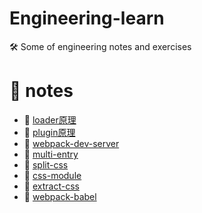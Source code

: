 <!--
 * @Author: luoxi
 * @LastEditTime: 2022-04-07 22:47:56
 * @LastEditors: your name
 * @Description: 
-->
# Engineering-learn
 🛠️ Some of engineering notes and exercises

# 📘 notes

- 📖 [loader原理](./notes/loader.md)  
- 📖 [plugin原理](./notes/plugin.md)  
- 📖 [webpack-dev-server](./dev-server/README.md)  
- 📖 [multi-entry](./multi-entry/webpack.config.js)  
- 📖 [split-css](./split-css/webpack.config.js)  
- 📖 [css-module](./css-module/webpack.config.js)  
- 📖 [extract-css](./extract-css/webpack.config.js)  
- 📖 [webpack-babel](./webpack-babel/webpack.config.js)  
